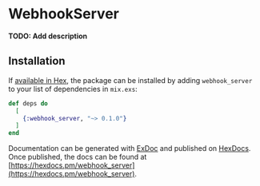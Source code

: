 # WebhookServer

**TODO: Add description**

## Installation

If [available in Hex](https://hex.pm/docs/publish), the package can be installed
by adding `webhook_server` to your list of dependencies in `mix.exs`:

```elixir
def deps do
  [
    {:webhook_server, "~> 0.1.0"}
  ]
end
```

Documentation can be generated with [ExDoc](https://github.com/elixir-lang/ex_doc)
and published on [HexDocs](https://hexdocs.pm). Once published, the docs can
be found at [https://hexdocs.pm/webhook_server](https://hexdocs.pm/webhook_server).

